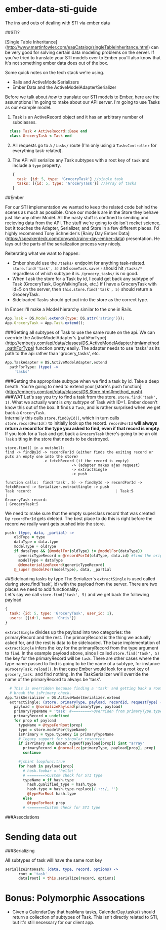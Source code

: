 ember-data-sti-guide
====================

The ins and outs of dealing with STI via ember data

##STI?

[Single Table Inheritance] (http://www.martinfowler.com/eaaCatalog/singleTableInheritance.html) can be very good for solving certain data modeling problems on the server.  If you've tried to translate your STI models over to Ember you'll also know that it's not something ember data does out of the box. 

Some quick notes on the tech stack we're using. 
* Rails and ActiveModelSerializers
* Ember Data and the ActiveModelAdapter/Serializer


Before we talk about _how_ to translate our STI models to Ember, here are the assumptions I'm going to make about our API server. I'm going to use Tasks as our example model.

1. Task is an ActiveRecord object and it has an arbitrary number of subclasses.

```ruby
  class Task < ActiveRecord::Base end
  class GroceryTask < Task end
```

2. All requests go to a `/tasks/` route (I'm only using a `TasksController` for everything task-related).
3. The API will serialize any Task subtypes with a root key of `task` and include a `type` property.
    
    ```javascript
    {
      task: {id: 5, type: 'GroceryTask'} //single task
      tasks: [{id: 5, type: 'GroceryTask'}] //array of tasks
    }
    ```
##Ember

For our STI implementation we wanted to keep the related code behind the scenes as much as possible.  Once our models are in the Store they behave just like any other Model.  All the nasty stuff is confined to sending and recieving data from the API.  The stuff we're going to do isn't rocket science, but it touches the Adapter, Serializer, and Store in a few different places.  I'd highly recommend Tony Schneider's [Rainy Day Ember Data] (https://speakerdeck.com/tonywok/rainy-day-ember-data) presentation.  He lays out the parts of the serialization process very nicely.

Reiterating what we want to happen:
* Ember should use the `/tasks/` endpoint for anything task-related.  `store.find('task', 5)` and `someTask.save()` should hit `/tasks/*` regardless of which subtype it is.  `/grocery_tasks/` is no good.
* When I ask the store for a Task by id, I could get back any subtype of Task (GroceryTask, DogWalkingTask, etc.)  If I have a GroceryTask with id=5 on the server, then `this.store.find('task', 5)` should return a GroceryTask.
* Sideloaded Tasks should get put into the store as the correct type.

In Ember I'll make a Model hierarchy similar to the one in Rails.
```javascript
App.Task = DS.Model.extend({type: DS.attr('string')});
App.GroceryTask = App.Task.extend();
```


###Getting all subtypes of Task to use the same route on the api.
We can override the ActiveModelAdapter's [pathForType] (http://emberjs.com/api/data/classes/DS.ActiveModelAdapter.html#method_pathForType) function pretty easily. The adapter needs to use 'tasks' as its path to the api rather than 'grocery_tasks', etc.
```coffeescript
App.TaskAdapter = DS.ActiveModelAdapter.extend
  pathForType: (type) ->
    'tasks'
```

###Getting the appropriate subtype when we find a task by id.
Take a deep breath.  You're going to need to extend your [store's push function] (http://emberjs.com/api/data/classes/DS.Store.html#method_push).
###WAT
Let's say you try to find a task from the store.  `store.find('task', 1)`.  What we actually want is _any subtype_ of Task with ID=1.  Ember doesn't know this out of the box.  It finds a `Task`, and is rather surprised when we get back a `GroceryTask`.   
Internally this calls `store.findById()`, which in turn calls `store.recordForId()` to initially look up the record. `recordForId` __will always return a record for the type you asked to find, even if that record is empty__. If you look for a `Task` and get back a `GroceryTask` there's going to be an old `Task` sitting in the store that needs to be destroyed.

```
store.find() in a nutshell:
find -> findById -> recordForId (either finds the exiting record or puts an empty one into the store)
                 -> fetchRecord (if the record is empty)
                              -> (adapter makes ajax request) 
                              -> extractSingle
                              -> push
                              
function calls:  find('task', 5) -> findById -> recordForId -> fetchRecord -> Serializer.extractSingle -> push
Task record:                                      | Task:5                             |
GroceryTask record:                                                                    | GroceryTask:5

```

We need to make sure that the empty superclass record that was created by `recordForId` gets deleted.  The best place to do this is right before the record we really want gets pushed into the store. 

```coffeescript
push: (type, data, _partial) ->
    oldType = type
    dataType = data.type
    modelType = oldType
    if dataType && (@modelFor(oldType) != @modelFor(dataType))
      genericTypeRecord = @recordForId(oldType, data.id) #find the original record made by recordForId
      modelType = dataType
      @dematerializeRecord(genericTypeRecord)
    @_super @modelFor(modelType), data, _partial
```

##Sideloading tasks by type
The Serializer's `extractSingle` is used called during store.find('task', id) with the payload from the server.  There are two places we need to add functionality.  
Let's say we call `store.find('task', 5)` and we get back the following payload

```javascript
{
  task: {id: 5, type: 'GroceryTask', user_id: 1},
  users: [{id:1, name: 'Chris'}]
}
```
`extractSingle` divides up the payload into two categories: the primaryRecord and the rest.  The primaryRecord is the thing we actually asked for, and the rest is data to be sideloaded.  The base implementation of `extractSingle` infers the key for the primaryRecord from the type argument to `find`.  In the example payload above, since I called `store.find('task', 5)` the key for the primaryRecord will be `task`.  There are other cases where the type name passed to find is going to be the name of a subtype, for instance `aGroceryTask.reload()`.  In that case Ember would look for a root key of `grocery_task:` and find nothing.  In the TaskSerializer we'll override the name of the primaryRecord to always be 'task'. 

```coffeescript
  # This is overridden because finding a 'task' and getting back a root key of 'author_task' will
  # break the isPrimary check.
App.TaskSerializer = DS.ActiveModelSerializer.extend
  extractSingle: (store, primaryType, payload, recordId, requestType) ->
    payload = @normalizePayload(primaryType, payload)
    primaryTypeName = 'task' #=========>Overriden from primaryType.typeKey
    primaryRecord = undefined
    for prop of payload
      typeName = @typeForRoot(prop)
      type = store.modelFor(typeName)
      isPrimary = type.typeKey is primaryTypeName
      # legacy support for singular resources
      if isPrimary and Ember.typeOf(payload[prop]) isnt "array"
        primaryRecord = @normalize(primaryType, payload[prop], prop)
        continue

      #jshint loopfunc:true
      for hash in payload[prop]
        # hash.foobar = 'hello!'
        # ========>Custom check for STI type
        typeName = if hash.type
          hash.qualified_type = hash.type
          hash.type = hash.type.replace(/.+::/, '')
          @typeForRoot hash.type
        else
          @typeForRoot prop
        # <=======Custom check for STI type
```
###Associations

Sending data out
=================
###Serializing

All subtypes of task will have the same root key
```coffeescript
serializeIntoHash: (data, type, record, options) ->
      root = 'task'
      data[root] = this.serialize(record, options)
```
Bonus: Polymorphic Assocations
=================================
* Given a CalendarDay that hasMany tasks, CalendarDay.tasks() should return a collection of subtypes of Task.  This isn't directly related to STI, but it's still necessary for our client app.  

